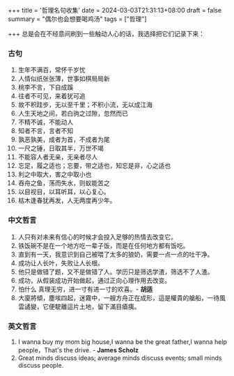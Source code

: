 +++
title = '哲理名句收集'
date = 2024-03-03T21:31:13+08:00
draft = false
summary = "偶尔也会想要喝鸡汤"
tags = ["哲理"]

+++
总是会在不经意间刷到一些触动人心的话，我选择把它们记录下来：

### 古句
1. 生年不满百，常怀千岁忧
2. 人情似纸张张薄，世事如棋局局新
3. 桃李不言，下自成蹊
4. 往者不可见，来着犹可追
5. 故不积跬步，无以至千里；不积小流，无以成江海
6. 人生天地之间，若白驹之过隙，忽然而已
7. 不精不诚，不能动人
8. 知者不言，言者不知
9. 孰恶孰美，成者为首，不成者为尾
10. 一尺之锤，日取其半，万世不竭
11. 不能容人者无亲，无亲者尽人
12. 忘足，履之适也；忘要，带之适也，知忘是非，心之适也
13. 利之中取大，害之中取小也
14. 吞舟之鱼，荡而失水，则蚁能苦之
15. 以目视目，以耳听耳，以心复心。
16. 枯木逢春犹再发，人无两度再少年。


### 中文哲言
 1. 人只有对未来有信心的时候才会投入足够的热情去改变它。
 2. 铁饭碗不是在一个地方吃一辈子饭，而是在任何地方都有饭吃。
 3. 直到有一天，我意识到自己被喂了太多的狼奶，需要一点一点的吐干净。
 4. 成功让人长叶，失败让人长根。
 5. 他只是做错了题，又不是做错了人。学历只是筛选学渣，筛选不了人渣。
 6. 成功，从假装成功开始做起，通过正向心理作用去改变。
 7. 怕什么 真理无穷，进一寸有进一寸的欢喜。- __胡适__ 
 8. 大廈將傾，塵埃四起，迷霧中，一艘方舟正在成形，這是權貴的艙船，一待風雲譎變，它便駛離這片土地，留下滿目瘡痍。


### 英文哲言
  1. I wanna buy my mom big house,I wanna be the great father,I wanna help people，That's the drive. 			- __James Scholz__
  2. Great minds discuss ideas; average minds discuss events; small minds discuss people.